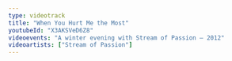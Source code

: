 ```yaml
---
type: videotrack
title: "When You Hurt Me the Most"
youtubeId: "X3AKSVeD6Z8"
videoevents: "A winter evening with Stream of Passion — 2012"
videoartists: ["Stream of Passion"]
---
```

